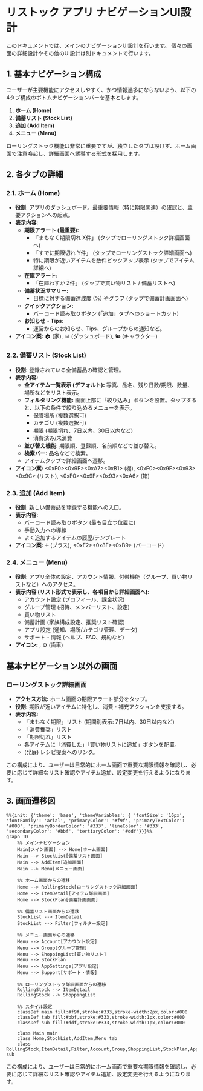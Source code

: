 # リストック アプリ ナビゲーションUI設計

このドキュメントでは、メインのナビゲーションUI設計を行います。
個々の画面の詳細設計やその他のUI設計は別ドキュメントで行います。

## 1. 基本ナビゲーション構成

ユーザーが主要機能にアクセスしやすく、かつ情報過多にならないよう、以下の4タブ構成のボトムナビゲーションバーを基本とします。

1.  **ホーム (Home)**
2.  **備蓄リスト (Stock List)**
3.  **追加 (Add Item)**
4.  **メニュー (Menu)**

ローリングストック機能は非常に重要ですが、独立したタブは設けず、ホーム画面で注意喚起し、詳細画面へ誘導する形式を採用します。

## 2. 各タブの詳細

### 2.1. ホーム (Home)

* **役割:** アプリのダッシュボード。最重要情報（特に期限関連）の確認と、主要アクションへの起点。
* **表示内容:**
    * **期限アラート (最重要):**
        * 「まもなく期限切れ X件」 (タップでローリングストック詳細画面へ)
        * 「すでに期限切れ Y件」 (タップでローリングストック詳細画面へ)
        * 特に期限が近いアイテムを数件ピックアップ表示 (タップでアイテム詳細へ)
    * **在庫アラート:**
        * 「在庫わずか Z件」 (タップで買い物リスト / 備蓄リストへ)
    * **備蓄状況サマリー:**
        * 目標に対する備蓄達成度 (%) やグラフ (タップで備蓄計画画面へ)
    * **クイックアクション:**
        * バーコード読み取りボタン (「追加」タブへのショートカット)
    * **お知らせ・Tips:**
        * 運営からのお知らせ、Tips、グループからの通知など。
* **アイコン案:** 🏠 (家), 📊 (ダッシュボード), 🐿️ (キャラクター)

### 2.2. 備蓄リスト (Stock List)

* **役割:** 登録されている全備蓄品の確認と管理。
* **表示内容:**
    * **全アイテム一覧表示 (デフォルト):** 写真、品名、残り日数/期限、数量、場所などをリスト表示。
    * **フィルタリング機能:** 画面上部に「絞り込み」ボタンを設置。タップすると、以下の条件で絞り込めるメニューを表示。
        * 保管場所 (複数選択可)
        * カテゴリ (複数選択可)
        * 期限 (期限切れ、7日以内、30日以内など)
        * 消費済み/未消費
    * **並び替え機能:** 期限順、登録順、名前順などで並び替え。
    * **検索バー:** 品名などで検索。
    * アイテムタップで詳細画面へ遷移。
* **アイコン案:** <0xF0><0x9F><0xA7><0xB1> (棚), <0xF0><0x9F><0x93><0x9C> (リスト), <0xF0><0x9F><0x93><0xA6> (箱)

### 2.3. 追加 (Add Item)

* **役割:** 新しい備蓄品を登録する機能への入口。
* **表示内容:**
    * バーコード読み取りボタン (最も目立つ位置に)
    * 手動入力への導線
    * よく追加するアイテムの履歴/テンプレート
* **アイコン案:** ➕ (プラス), <0xE2><0x8F><0xB9>️ (バーコード)

### 2.4. メニュー (Menu)

* **役割:** アプリ全体の設定、アカウント情報、付帯機能（グループ、買い物リストなど）へのアクセス。
* **表示内容 (リスト形式で表示し、各項目から詳細画面へ):**
    * アカウント設定 (プロフィール、課金状況)
    * グループ管理 (招待、メンバーリスト、設定)
    * 買い物リスト
    * 備蓄計画 (家族構成設定、推奨リスト確認)
    * アプリ設定 (通知、場所/カテゴリ管理、データ)
    * サポート・情報 (ヘルプ、FAQ、規約など)
* **アイコン:** , ⚙️ (歯車)

## 基本ナビゲーション以外の画面

### ローリングストック詳細画面

* **アクセス方法:** ホーム画面の期限アラート部分をタップ。
* **役割:** 期限が近いアイテムに特化し、消費・補充アクションを支援する。
* **表示内容:**
    * 「まもなく期限」リスト (期間別表示: 7日以内、30日以内など)
    * 「消費推奨」リスト
    * 「期限切れ」リスト
    * 各アイテムに「消費した」「買い物リストに追加」ボタンを配置。
    * (発展) レシピ提案へのリンク。

この構成により、ユーザーは日常的にホーム画面で重要な期限情報を確認し、必要に応じて詳細なリスト確認やアイテム追加、設定変更を行えるようになります。

## 3. 画面遷移図

```mermaid
%%{init: {'theme': 'base', 'themeVariables': { 'fontSize': '16px', 'fontFamily': 'arial', 'primaryColor': '#f9f', 'primaryTextColor': '#000', 'primaryBorderColor': '#333', 'lineColor': '#333', 'secondaryColor': '#bbf', 'tertiaryColor': '#ddf'}}}%%
graph TD
    %% メインナビゲーション
    Main[メイン画面] --> Home[ホーム画面]
    Main --> StockList[備蓄リスト画面]
    Main --> AddItem[追加画面]
    Main --> Menu[メニュー画面]
    
    %% ホーム画面からの遷移
    Home --> RollingStock[ローリングストック詳細画面]
    Home --> ItemDetail[アイテム詳細画面]
    Home --> StockPlan[備蓄計画画面]
    
    %% 備蓄リスト画面からの遷移
    StockList --> ItemDetail
    StockList --> Filter[フィルター設定]
    
    %% メニュー画面からの遷移
    Menu --> Account[アカウント設定]
    Menu --> Group[グループ管理]
    Menu --> ShoppingList[買い物リスト]
    Menu --> StockPlan
    Menu --> AppSettings[アプリ設定]
    Menu --> Support[サポート・情報]
    
    %% ローリングストック詳細画面からの遷移
    RollingStock --> ItemDetail
    RollingStock --> ShoppingList
    
    %% スタイル設定
    classDef main fill:#f9f,stroke:#333,stroke-width:2px,color:#000
    classDef tab fill:#bbf,stroke:#333,stroke-width:1px,color:#000
    classDef sub fill:#ddf,stroke:#333,stroke-width:1px,color:#000
    
    class Main main
    class Home,StockList,AddItem,Menu tab
    class RollingStock,ItemDetail,Filter,Account,Group,ShoppingList,StockPlan,AppSettings,Support sub
```

この構成により、ユーザーは日常的にホーム画面で重要な期限情報を確認し、必要に応じて詳細なリスト確認やアイテム追加、設定変更を行えるようになります。
